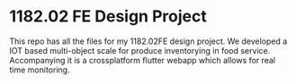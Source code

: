 # 1182.02 FE Design Project
This repo has all the files for my 1182.02FE design project. We developed a IOT based multi-object scale for produce inventorying in food service. Accompanying it is a crossplatform flutter webapp which allows for real time monitoring. 
 
